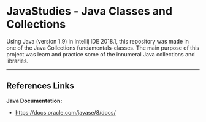 # JavaStudies - Java Classes and Collections

Using Java (version 1.9) in Intellij IDE 2018.1, this repository was made in one of the Java Collections fundamentals-classes. The main purpose of this project was learn and practice some of the innumeral Java collections and libraries.

----------------------------------------

## References Links ##

__Java Documentation:__
* <https://docs.oracle.com/javase/8/docs/>
